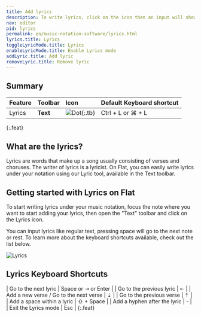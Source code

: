 ```yaml
---
title: Add lyrics
description: To write lyrics, click on the icon then an input will shows up bellow the focused note. From now you just have to write! Keep in my mind that spacebar will move the cursor to the next right note.
nav: editor
pid: lyrics
permalink: en/music-notation-software/lyrics.html
lyrics.title: Lyrics
toggleLyricMode.title: Lyrics
enableLyricMode.title: Enable Lyrics mode
addLyric.title: Add lyric
removeLyric.title: Remove lyric
---
```


## Summary

| Feature | Toolbar | Icon | Default Keyboard shortcut |
|:--------|:--------|:-----|:------------------|
| Lyrics | **Text** | ![Dot](https://prod.flat-cdn.com/img/icons/editorActions/lyric.svg){:.tb} | <span class="kbs-multi"><span class="kb-container"><span class="kb">Ctrl</span> + <span class="kb">L</span></span> or <span class="kb-container"><span class="kb">⌘</span> + <span class="kb">L</span></span></span> |
{:.feat}

## What are the lyrics?

Lyrics are words that make up a song usually consisting of verses and choruses. The writer of lyrics is a lyricist. On Flat, you can easily write lyrics under your notation using our Lyric tool, available in the Text toolbar.

## Getting started with Lyrics on Flat

To start writing lyrics under your music notation, focus the note where you want to start adding your lyrics, then open the "Text" toolbar and click on the Lyrics icon.

You can input lyrics like regular text, pressing space will go to the next note or rest. To learn more about the keyboard shortcuts available, check out the list below.

![Lyrics](/help/assets/img/editor/lyrics.gif)

## Lyrics Keyboard Shortcuts

| Go to the next lyric | <span class="kbs-multi"><span class="kb-container"><span class="kb">Space</span></span> or <span class="kb-container"><span class="kb">⇢</span></span> or <span class="kb-container"><span class="kb">Enter</span></span></span> |
| Go to the previous lyric | <span class="kb-container"><span class="kb">⇠</span></span> |
| Add a new verse / Go to the next verse | <span class="kb-container"><span class="kb">⇣</span></span> |
| Go to the previous verse | <span class="kb-container"><span class="kb">⇡</span></span> |
| Add a space within a lyric | <span class="kb-container"><span class="kb">⇧</span> + <span class="kb">Space</span></span> |
| Add a hyphen after the lyric | <span class="kb-container"><span class="kb">-</span></span> |
| Exit the Lyrics mode | <span class="kb-container"><span class="kb">Esc</span></span> |
{:.feat}
